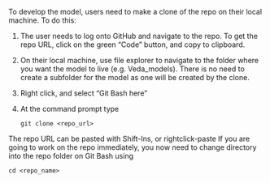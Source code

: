 To develop the model, users need to make a clone of the repo on their local machine. To do this:

1.	The user needs to log onto GitHub and navigate to the repo. To get the repo URL, click on the green “Code” button, and copy to clipboard.
2.	On their local machine, use file explorer to navigate to the folder where you want the model to live (e.g. Veda_models). There is no need to create a subfolder for the model as one will be created by the clone.
3.	Right click, and select “Git Bash here”
4.	At the command prompt type
	
	```git clone <repo_url>```

   The repo URL can be pasted with Shift-Ins, or rightclick-paste
   If you are going to work on the repo immediately, you now need to change directory into the repo folder on Git Bash using

```cd <repo_name>```
